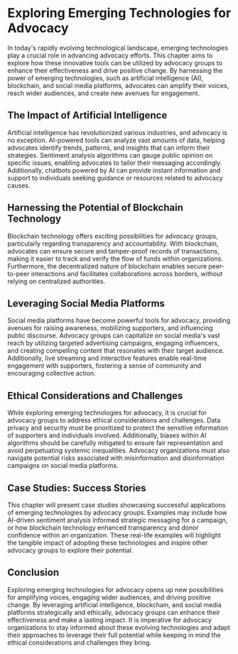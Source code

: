 Exploring Emerging Technologies for Advocacy
=====================================================



In today's rapidly evolving technological landscape, emerging technologies play a crucial role in advancing advocacy efforts. This chapter aims to explore how these innovative tools can be utilized by advocacy groups to enhance their effectiveness and drive positive change. By harnessing the power of emerging technologies, such as artificial intelligence (AI), blockchain, and social media platforms, advocates can amplify their voices, reach wider audiences, and create new avenues for engagement.

The Impact of Artificial Intelligence
-------------------------------------

Artificial intelligence has revolutionized various industries, and advocacy is no exception. AI-powered tools can analyze vast amounts of data, helping advocates identify trends, patterns, and insights that can inform their strategies. Sentiment analysis algorithms can gauge public opinion on specific issues, enabling advocates to tailor their messaging accordingly. Additionally, chatbots powered by AI can provide instant information and support to individuals seeking guidance or resources related to advocacy causes.

Harnessing the Potential of Blockchain Technology
-------------------------------------------------

Blockchain technology offers exciting possibilities for advocacy groups, particularly regarding transparency and accountability. With blockchain, advocates can ensure secure and tamper-proof records of transactions, making it easier to track and verify the flow of funds within organizations. Furthermore, the decentralized nature of blockchain enables secure peer-to-peer interactions and facilitates collaborations across borders, without relying on centralized authorities.

Leveraging Social Media Platforms
---------------------------------

Social media platforms have become powerful tools for advocacy, providing avenues for raising awareness, mobilizing supporters, and influencing public discourse. Advocacy groups can capitalize on social media's vast reach by utilizing targeted advertising campaigns, engaging influencers, and creating compelling content that resonates with their target audience. Additionally, live streaming and interactive features enable real-time engagement with supporters, fostering a sense of community and encouraging collective action.

Ethical Considerations and Challenges
-------------------------------------

While exploring emerging technologies for advocacy, it is crucial for advocacy groups to address ethical considerations and challenges. Data privacy and security must be prioritized to protect the sensitive information of supporters and individuals involved. Additionally, biases within AI algorithms should be carefully mitigated to ensure fair representation and avoid perpetuating systemic inequalities. Advocacy organizations must also navigate potential risks associated with misinformation and disinformation campaigns on social media platforms.

Case Studies: Success Stories
-----------------------------

This chapter will present case studies showcasing successful applications of emerging technologies by advocacy groups. Examples may include how AI-driven sentiment analysis informed strategic messaging for a campaign, or how blockchain technology enhanced transparency and donor confidence within an organization. These real-life examples will highlight the tangible impact of adopting these technologies and inspire other advocacy groups to explore their potential.

Conclusion
----------

Exploring emerging technologies for advocacy opens up new possibilities for amplifying voices, engaging wider audiences, and driving positive change. By leveraging artificial intelligence, blockchain, and social media platforms strategically and ethically, advocacy groups can enhance their effectiveness and make a lasting impact. It is imperative for advocacy organizations to stay informed about these evolving technologies and adapt their approaches to leverage their full potential while keeping in mind the ethical considerations and challenges they bring.
